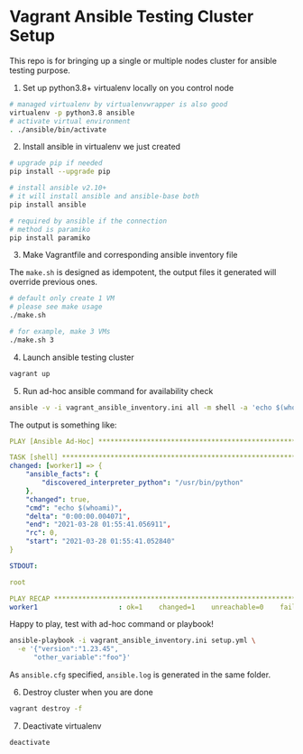 # Vagrant Ansible Testing Cluster Setup

This repo is for bringing up a single or multiple nodes cluster for ansible testing purpose.


1. Set up python3.8+ virtualenv locally on you control node
```bash
# managed virtualenv by virtualenvwrapper is also good 
virtualenv -p python3.8 ansible
# activate virtual environment
. ./ansible/bin/activate
```

2. Install ansible in virtualenv we just created
```bash
# upgrade pip if needed
pip install --upgrade pip

# install ansible v2.10+
# it will install ansible and ansible-base both
pip install ansible

# required by ansible if the connection
# method is paramiko
pip install paramiko
```

3. Make Vagrantfile and corresponding ansible inventory file

The `make.sh` is designed as idempotent, the output files it generated will override previous ones. 
```bash
# default only create 1 VM
# please see make usage
./make.sh

# for example, make 3 VMs
./make.sh 3
```

4. Launch ansible testing cluster
```bash
vagrant up
```

5. Run ad-hoc ansible command for availability check
```bash
ansible -v -i vagrant_ansible_inventory.ini all -m shell -a 'echo $(whoami)'
```
The output is something like:
```yaml
PLAY [Ansible Ad-Hoc] ********************************************************************************************************************************

TASK [shell] *****************************************************************************************************************************************
changed: [worker1] => {
    "ansible_facts": {
        "discovered_interpreter_python": "/usr/bin/python"
    },
    "changed": true,
    "cmd": "echo $(whoami)",
    "delta": "0:00:00.004071",
    "end": "2021-03-28 01:55:41.056911",
    "rc": 0,
    "start": "2021-03-28 01:55:41.052840"
}

STDOUT:

root

PLAY RECAP *******************************************************************************************************************************************
worker1                    : ok=1    changed=1    unreachable=0    failed=0    skipped=0    rescued=0    ignored=0
```
Happy to play, test with ad-hoc command or playbook!
```bash
ansible-playbook -i vagrant_ansible_inventory.ini setup.yml \
  -e '{"version":"1.23.45",
      "other_variable":"foo"}'
```

As `ansible.cfg` specified, `ansible.log` is generated in the same folder.

6. Destroy cluster when you are done
```bash
vagrant destroy -f
```

7. Deactivate virtualenv
```
deactivate
```
